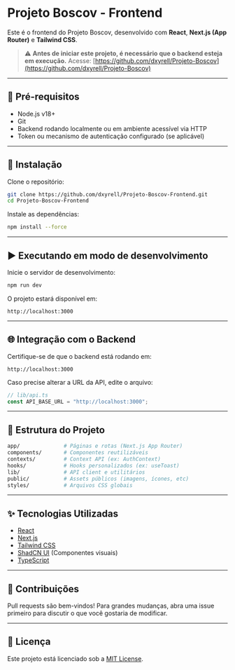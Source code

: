 # Projeto Boscov - Frontend

Este é o frontend do Projeto Boscov, desenvolvido com **React**, **Next.js (App Router)** e **Tailwind CSS**.

> ⚠️ **Antes de iniciar este projeto, é necessário que o backend esteja em execução.**
> Acesse: [https://github.com/dxyrell/Projeto-Boscov](https://github.com/dxyrell/Projeto-Boscov)

---

## 🚀 Pré-requisitos

* Node.js v18+
* Git
* Backend rodando localmente ou em ambiente acessível via HTTP
* Token ou mecanismo de autenticação configurado (se aplicável)

---

## 🔧 Instalação

Clone o repositório:

```bash
git clone https://github.com/dxyrell/Projeto-Boscov-Frontend.git
cd Projeto-Boscov-Frontend
```

Instale as dependências:

```bash
npm install --force
```

---

## ▶️ Executando em modo de desenvolvimento

Inicie o servidor de desenvolvimento:

```bash
npm run dev
```

O projeto estará disponível em:

```
http://localhost:3000
```

---

## 🌐 Integração com o Backend

Certifique-se de que o backend está rodando em:

```
http://localhost:3000
```

Caso precise alterar a URL da API, edite o arquivo:

```ts
// lib/api.ts
const API_BASE_URL = "http://localhost:3000";
```

---

## 📁 Estrutura do Projeto

```bash
app/              # Páginas e rotas (Next.js App Router)
components/       # Componentes reutilizáveis
contexts/         # Context API (ex: AuthContext)
hooks/            # Hooks personalizados (ex: useToast)
lib/              # API client e utilitários
public/           # Assets públicos (imagens, ícones, etc)
styles/           # Arquivos CSS globais
```

---

## ✨ Tecnologias Utilizadas

* [React](https://reactjs.org/)
* [Next.js](https://nextjs.org/)
* [Tailwind CSS](https://tailwindcss.com/)
* [ShadCN UI](https://ui.shadcn.dev/) (Componentes visuais)
* [TypeScript](https://www.typescriptlang.org/)

---

## 🤝 Contribuições

Pull requests são bem-vindos! Para grandes mudanças, abra uma issue primeiro para discutir o que você gostaria de modificar.

---

## 📄 Licença

Este projeto está licenciado sob a [MIT License](LICENSE).
